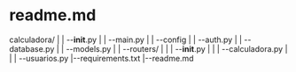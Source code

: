 # readme.md
calculadora/
| | --__init__.py
| | --main.py
| | --config
| | --auth.py
| | --database.py
| | --models.py
| | --routers/
| |  | --__init__.py
| |  | --calculadora.py
| |  | --usuarios.py
|--requirements.txt
|--readme.md